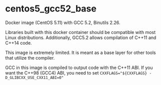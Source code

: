 # centos5_gcc52_base

Docker image (CentOS 5.11) with GCC 5.2, Binutils 2.26.

Libraries built with this docker container should be compatible with most Linux
distributions. Additionally, GCC5.2 allows compilation of C++11 and C++14 code.

This image is extremely limited. It is meant as a base layer for other tools
that utilize the compiler.

GCC in this image is compiled to output code with the C++11 ABI.  If you want
the C++98 (GCC4) ABI, you need to set ```CXXFLAGS="${CXXFLAGS} -D_GLIBCXX_USE_CXX11_ABI=0"```
